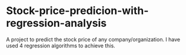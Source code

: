 # Stock-price-predicion-with-regression-analysis
A project to predict the stock price of any company/organization. I have used 4 regression algorithms to achieve this.
